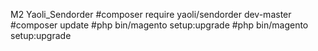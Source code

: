 M2 Yaoli_Sendorder
#composer require yaoli/sendorder dev-master
#composer update
#php bin/magento setup:upgrade
#php bin/magento setup:upgrade
